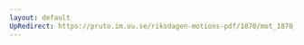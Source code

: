 ```yaml
---
layout: default
UpRedirect: https://pruto.im.uu.se/riksdagen-motions-pdf/1870/mot_1870__ak__249.pdf
---
```

